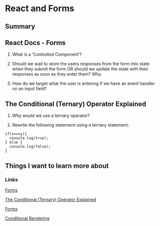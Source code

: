 # React and Forms

## Summary

## React Docs - Forms
1. What is a ‘Controlled Component’?

2. Should we wait to store the users responses from the form into state when they submit the form OR should we update the state with their responses as soon as they enter them? Why.

3. How do we target what the user is entering if we have an event handler on an input field?

## The Conditional (Ternary) Operator Explained
1. Why would we use a ternary operator?

2. Rewrite the following statement using a ternary statement:
``` 
if(x===y){
  console.log(true);
} else {
  console.log(false);
}
```

## Things I want to learn more about

### Links
[Forms](https://reactjs.org/docs/forms.html)

[The Conditional (Ternary) Operator Explained](https://codeburst.io/javascript-the-conditional-ternary-operator-explained-cac7218beeff)

[Forms](https://react-bootstrap.github.io/forms/overview/)

[Conditional Rendering](https://reactjs.org/docs/conditional-rendering.html)
